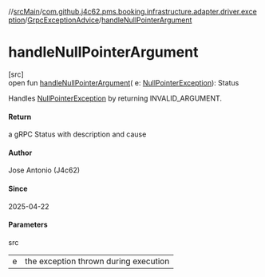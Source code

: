 //[srcMain](../../../index.md)/[com.github.j4c62.pms.booking.infrastructure.adapter.driver.exception](../index.md)/[GrpcExceptionAdvice](index.md)/[handleNullPointerArgument](handle-null-pointer-argument.md)

# handleNullPointerArgument

[src]\
open fun [handleNullPointerArgument](handle-null-pointer-argument.md)(
e: [NullPointerException](https://docs.oracle.com/javase/8/docs/api/java/lang/NullPointerException.html)): Status

Handles [NullPointerException](https://docs.oracle.com/javase/8/docs/api/java/lang/NullPointerException.html) by
returning INVALID_ARGUMENT.

#### Return

a gRPC Status with description and cause

#### Author

Jose Antonio (J4c62)

#### Since

2025-04-22

#### Parameters

src

|   |                                       |
|---|---------------------------------------|
| e | the exception thrown during execution |